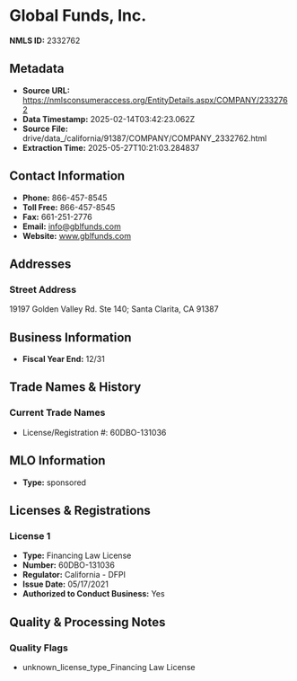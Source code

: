 # Global Funds, Inc.

**NMLS ID:** 2332762

## Metadata
- **Source URL:** https://nmlsconsumeraccess.org/EntityDetails.aspx/COMPANY/2332762
- **Data Timestamp:** 2025-02-14T03:42:23.062Z
- **Source File:** drive/data_/california/91387/COMPANY/COMPANY_2332762.html
- **Extraction Time:** 2025-05-27T10:21:03.284837

## Contact Information
- **Phone:** 866-457-8545
- **Toll Free:** 866-457-8545
- **Fax:** 661-251-2776
- **Email:** info@gblfunds.com
- **Website:** www.gblfunds.com

## Addresses
### Street Address
19197 Golden Valley Rd. Ste 140; Santa Clarita, CA 91387

## Business Information
- **Fiscal Year End:** 12/31

## Trade Names & History
### Current Trade Names
- License/Registration #: 60DBO-131036

## MLO Information
- **Type:** sponsored

## Licenses & Registrations

### License 1
- **Type:** Financing Law License
- **Number:** 60DBO-131036
- **Regulator:** California - DFPI
- **Issue Date:** 05/17/2021
- **Authorized to Conduct Business:** Yes

## Quality & Processing Notes
### Quality Flags
- unknown_license_type_Financing Law License
